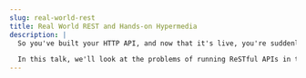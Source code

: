 ```yaml
---
slug: real-world-rest
title: Real World REST and Hands-on Hypermedia
description: |
  So you've built your HTTP API, and now that it's live, you're suddenly dealing with a whole new set of problems. Do you really need to PUT the entire Customer just to change someone's email address? Why does it take you 25 API calls just to render a shopping cart? How do you find the bottlenecks when just drawing a web page requires fifty HTTP requests? What happens when one of your API consumers accidentally tries to GET your entire customer database?

  In this talk, we'll look at the problems of running ReSTful APIs in the real world, and the architectural patterns that exist to help us solve those problems. We'll talk about hypermedia - how does it work and why does it matter. We'll look at resource expansion, and how it can reduce your server workload and speed up your client applications. We'll talk about how to implement PATCH properly, how to handle security and authentication for your APIs, and what tools and services exist to help you design, deliver and debug your HTTP APIs.
--- 
```

